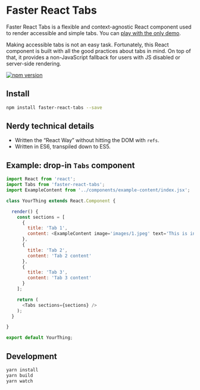 # Faster React Tabs

Faster React Tabs is a flexible and context-agnostic React component used to render accessible and simple tabs. You can [play with the only demo](http://edenspiekermann.github.io/faster-react-tabs/).

Making accessible tabs is not an easy task. Fortunately, this React component is built with all the good practices about tabs in mind. On top of that, it provides a non-JavaScript fallback for users with JS disabled or server-side rendering.

[![npm version](https://badge.fury.io/js/faster-react-tabs.svg)](http://badge.fury.io/js/faster-react-tabs)

## Install

```sh
npm install faster-react-tabs --save
```

## Nerdy technical details

- Written the “React Way” without hitting the DOM with `refs`.
- Written in ES6, transpiled down to ES5.

## Example: drop-in `Tabs` component

```javascript
import React from 'react';
import Tabs from 'faster-react-tabs';
import ExampleContent from '../components/example-content/index.jsx';

class YourThing extends React.Component {

  render() {
    const sections = [
      {
        title: 'Tab 1',
        content: <ExampleContent image='images/1.jpeg' text='This is in tab 1. It is a whole other component! Entire components can be passed down into each tab.' />
      },
      {
        title: 'Tab 2',
        content: 'Tab 2 content'
      },
      {
        title: 'Tab 3',
        content: 'Tab 3 content'
      }
    ];

    return (
      <Tabs sections={sections} />
    );
  }

}

export default YourThing;
```


## Development

```sh
yarn install
yarn build
yarn watch
```
